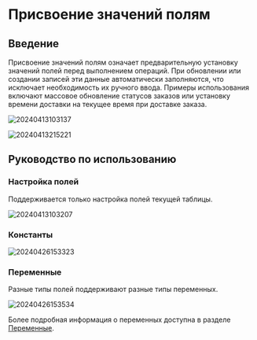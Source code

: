 # Присвоение значений полям

## Введение

Присвоение значений полям означает предварительную установку значений полей перед выполнением операций. При обновлении или создании записей эти данные автоматически заполняются, что исключает необходимость их ручного ввода. Примеры использования включают массовое обновление статусов заказов или установку времени доставки на текущее время при доставке заказа.

![20240413103137](https://static-docs.nocobase.com/20240413103137.png)

![20240413215221](https://static-docs.nocobase.com/20240413215221.png)

## Руководство по использованию

### Настройка полей

Поддерживается только настройка полей текущей таблицы.

![20240413103207](https://static-docs.nocobase.com/20240413103207.png)

### Константы

![20240426153323](https://nocobase-docs.oss-cn-beijing.aliyuncs.com/20240426153323.png)

### Переменные

Разные типы полей поддерживают разные типы переменных.

![20240426153534](https://nocobase-docs.oss-cn-beijing.aliyuncs.com/20240426153534.png)

Более подробная информация о переменных доступна в разделе [Переменные](/handbook/ui/variables).